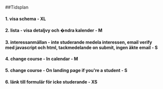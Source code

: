 ##Tidsplan

#### 1. visa schema - XL
#### 2. lista - visa detaljvy och �ndra kalender - M
#### 3. interessanmällan - inte studerande medela interessen, email verify med javascript och html, tackmedelande on submit, ingen äkte email - S
#### 4. change course - In calendar - M
#### 5. change course - On landing page if you're a student - S
#### 6. länk till formulär för icke studerande - XS
